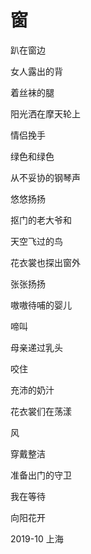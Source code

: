 # 窗

趴在窗边

女人露出的背

着丝袜的腿

阳光洒在摩天轮上

情侣挽手

绿色和绿色

从不妥协的钢琴声

悠悠扬扬

抠门的老大爷和

天空飞过的鸟

花衣裳也探出窗外

张张扬扬

嗷嗷待哺的婴儿

啼叫

母亲递过乳头

咬住

充沛的奶汁

花衣裳们在荡漾

风

穿戴整洁

准备出门的守卫

我在等待

向阳花开





2019-10 上海